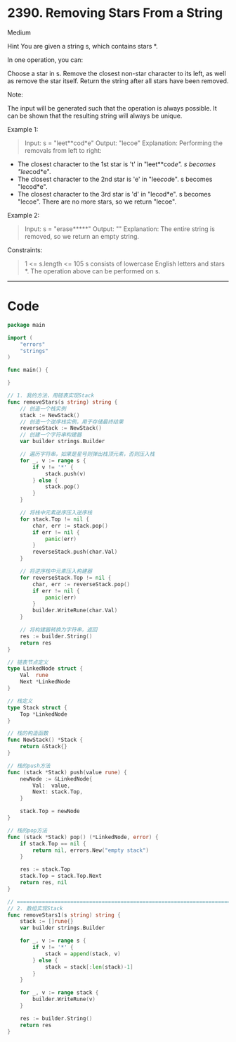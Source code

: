 # 2390. Removing Stars From a String

Medium

Hint
You are given a string s, which contains stars *.

In one operation, you can:

Choose a star in s.
Remove the closest non-star character to its left, as well as remove the star itself.
Return the string after all stars have been removed.

Note:

The input will be generated such that the operation is always possible.
It can be shown that the resulting string will always be unique.


Example 1:
> Input: s = "leet**cod*e"
Output: "lecoe"
Explanation: Performing the removals from left to right:
- The closest character to the 1st star is 't' in "leet**cod*e". s becomes "lee*cod*e".
- The closest character to the 2nd star is 'e' in "lee*cod*e". s becomes "lecod*e".
- The closest character to the 3rd star is 'd' in "lecod*e". s becomes "lecoe".
There are no more stars, so we return "lecoe".

Example 2:
> Input: s = "erase*****"
Output: ""
Explanation: The entire string is removed, so we return an empty string.
 

Constraints:
> 1 <= s.length <= 105
s consists of lowercase English letters and stars *.
The operation above can be performed on s.


---

# Code
```go
package main

import (
	"errors"
	"strings"
)

func main() {

}

// 1. 我的方法，用链表实现Stack
func removeStars(s string) string {
	// 创造一个栈实例
	stack := NewStack()
	// 创造一个逆序栈实例，用于存储最终结果
	reverseStack := NewStack()
	// 创建一个字符串构建器
	var builder strings.Builder

	// 遍历字符串，如果是星号则弹出栈顶元素，否则压入栈
	for _, v := range s {
		if v != '*' {
			stack.push(v)
		} else {
			stack.pop()
		}
	}

	// 将栈中元素逆序压入逆序栈
	for stack.Top != nil {
		char, err := stack.pop()
		if err != nil {
			panic(err)
		}
		reverseStack.push(char.Val)
	}

	// 将逆序栈中元素压入构建器
	for reverseStack.Top != nil {
		char, err := reverseStack.pop()
		if err != nil {
			panic(err)
		}
		builder.WriteRune(char.Val)
	}

	// 将构建器转换为字符串，返回
	res := builder.String()
	return res
}

// 链表节点定义
type LinkedNode struct {
	Val  rune
	Next *LinkedNode
}

// 栈定义
type Stack struct {
	Top *LinkedNode
}

// 栈的构造函数
func NewStack() *Stack {
	return &Stack{}
}

// 栈的push方法
func (stack *Stack) push(value rune) {
	newNode := &LinkedNode{
		Val:  value,
		Next: stack.Top,
	}

	stack.Top = newNode
}

// 栈的pop方法
func (stack *Stack) pop() (*LinkedNode, error) {
	if stack.Top == nil {
		return nil, errors.New("empty stack")
	}

	res := stack.Top
	stack.Top = stack.Top.Next
	return res, nil
}

// ===================================================================================================================
// 2. 数组实现Stack
func removeStars1(s string) string {
	stack := []rune{}
	var builder strings.Builder

	for _, v := range s {
		if v != '*' {
			stack = append(stack, v)
		} else {
			stack = stack[:len(stack)-1]
		}
	}

	for _, v := range stack {
		builder.WriteRune(v)
	}

	res := builder.String()
	return res
}
```